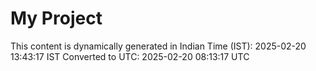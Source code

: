 # My Project

This content is dynamically generated in Indian Time (IST): 2025-02-20 13:43:17 IST
Converted to UTC: 2025-02-20 08:13:17 UTC
